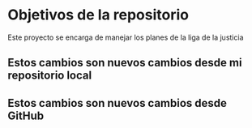 # Objetivos de la repositorio

Este proyecto se encarga de manejar los planes de la liga de la justicia

## Estos cambios son nuevos cambios desde mi repositorio local
## Estos cambios son nuevos cambios desde GitHub
